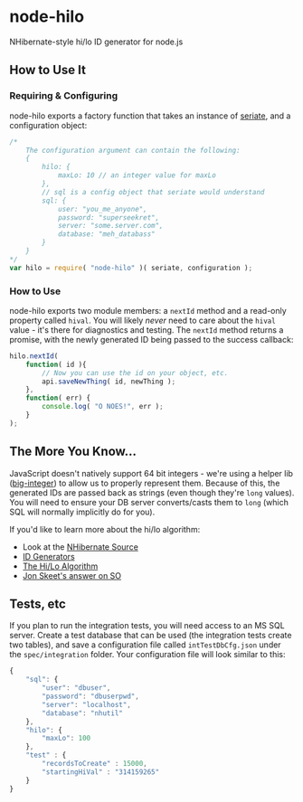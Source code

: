 # node-hilo

NHibernate-style hi/lo ID generator for node.js

## How to Use It

### Requiring & Configuring

node-hilo exports a factory function that takes an instance of [seriate](https://github.com/leankit-labs/seriate), and a configuration object:
```javascript
/*
	The configuration argument can contain the following:
	{
		hilo: {
			maxLo: 10 // an integer value for maxLo
		},
		// sql is a config object that seriate would understand
		sql: {
			user: "you_me_anyone",
			password: "superseekret",
			server: "some.server.com",
			database: "meh_databass"
		}
	}
*/
var hilo = require( "node-hilo" )( seriate, configuration );
```

### How to Use

node-hilo exports two module members: a `nextId` method and a read-only property called `hival`. You will likely *never* need to care about the `hival` value - it's there for diagnostics and testing. The `nextId` method returns a promise, with the newly generated ID being passed to the success callback:

```javascript
hilo.nextId(
	function( id ){
		// Now you can use the id on your object, etc.
		api.saveNewThing( id, newThing );
	},
	function( err) {
		console.log( "O NOES!", err );
	}
);
```

## The More You Know...
JavaScript doesn't natively support 64 bit integers - we're using a helper lib ([big-integer](https://www.npmjs.com/package/big-integer)) to allow us to properly represent them. Because of this, the generated IDs are passed back as strings (even though they're `long` values). You will need to ensure your DB server converts/casts them to `long` (which SQL will normally implicitly do for you).

If you'd like to learn more about the hi/lo algorithm:

* Look at the [NHibernate Source](https://github.com/nhibernate/nhibernate-core/blob/c85d038dce8ba87bd3f4de2458b4ef6e2497f7f8/src/NHibernate/Id/TableHiLoGenerator.cs#L82)
* [ID Generators](http://learningviacode.blogspot.com/2011/09/id-generators-2.html)
* [The Hi/Lo Algorithm](http://java.dzone.com/articles/hilo-algorithm)
* [Jon Skeet's answer on SO](http://stackoverflow.com/a/282113/713567)

## Tests, etc

If you plan to run the integration tests, you will need access to an MS SQL server. Create a test database that can be used (the integration tests create two tables), and save a configuration file called `intTestDbCfg.json` under the `spec/integration` folder. Your configuration file will look similar to this:

```javascript
{
	"sql": {
		"user": "dbuser",
		"password": "dbuserpwd",
		"server": "localhost",
		"database": "nhutil"
	},
	"hilo": {
		"maxLo": 100
	},
	"test" : {
		"recordsToCreate" : 15000,
		"startingHiVal" : "314159265"
	}
}
```
